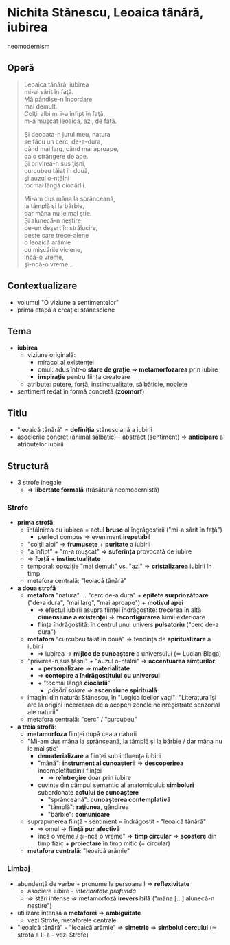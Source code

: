 Nichita Stănescu, Leoaica tânără, iubirea
===
neomodernism

## Operă

> Leoaica tânără, iubirea  
> mi-ai sărit în faţă.  
> Mă pândise-n încordare  
> mai demult.  
> Colţii albi mi i-a înfipt în faţă,  
> m-a muşcat leoaica, azi, de faţă.  
>  
> Şi deodata-n jurul meu, natura  
> se făcu un cerc, de-a-dura,  
> când mai larg, când mai aproape,  
> ca o strângere de ape.  
> Şi privirea-n sus ţişni,  
> curcubeu tăiat în două,  
> şi auzul o-ntâlni  
> tocmai lângă ciocârlii.  
>  
> Mi-am dus mâna la sprânceană,  
> la tâmplă şi la bărbie,  
> dar mâna nu le mai ştie.  
> Şi alunecă-n neştire  
> pe-un deşert în strălucire,  
> peste care trece-alene  
> o leoaică arămie  
> cu mişcările viclene,  
> încă-o vreme,  
> şi-ncă-o vreme...

## Contextualizare

* volumul "O viziune a sentimentelor"
* prima etapă a creației stănesciene

## Tema

* **iubirea**
	* viziune originală:
		* miracol al existenței
		* omul: adus într-o **stare de grație** ⇒ **metamorfozarea** prin iubire
		* **inspirație** pentru ființa creatoare
	* atribute: putere, forță, instinctualitate, sălbăticie, noblețe
* sentiment redat în formă concretă (**zoomorf**)

## Titlu

* "leoaică tânără" = **definiția** stănesciană a iubirii
* asocierile concret (animal sălbatic) - abstract (sentiment) ⇒ **anticipare** a atributelor iubirii

## Structură

* 3 strofe inegale
	* ⇒ **libertate formală** (trăsătură neomodernistă)

### Strofe

* **prima strofă**:
	* întâlnirea cu iubirea = actul **brusc** al îngrăgostirii ("mi-a sărit în față")
		* perfect compus ⇒ eveniment **irepetabil**
	* "colții albi" ⇒ **frumusețe** + **puritate** a iubirii
	* "a înfipt" + "m-a mușcat" ⇒ **suferința** provocată de iubire
	* ⇒ **forță** + **instinctualitate**
	* temporal: opoziție "mai demult" vs. "azi" ⇒ **cristalizarea** iubirii în timp
	* metafora centrală: "leoiacă tânără"
* **a doua strofă**
	* **metafora** "natura" ... "cerc de-a dura" + **epitete surprinzătoare** ("de-a dura", "mai larg", "mai aproape") + **motivul apei**
		* ⇒ efectul iubirii asupra ființei îndrăgostite: trecerea în altă **dimensiune a existenței** ⇒ **reconfigurarea** lumii exterioare
		* ființa îndrăgostită: în centrul unui univers **pulsatoriu** ("cerc de-a dura")
	* **metafora** "curcubeu tăiat în două" ⇒ tendința de **spiritualizare** a iubirii
		* ⇒ iubirea → **mijloc de cunoaștere** a universului (≃ Lucian Blaga)
	* "privirea-n sus țâșni" + "auzul o-ntâlni" ⇒ **accentuarea simțurilor**
		* \+ **personalizare** ⇒ **materialitate**
		* ⇒ **contopire a îndrăgostitului cu universul**
		* \+ "tocmai lângă **ciocârlii**"
			* *păsări solare* ⇒ **ascensiune spirituală**
	* imagini din natură: Stănescu, în "Logica ideilor vagi": "Literatura își are la origini încercarea de a acoperi zonele neînregistrate senzorial ale naturii"
	* metafora centrală: "cerc" / "curcubeu"
* **a treia strofă**:
	* **metamorfoza** ființei după cea a naturii
	* "Mi-am dus mâna la sprânceană, la tâmplă și la bărbie / dar mâna nu le mai știe"
		* **dematerializare** a ființei sub influența iubirii
		* "mână": **instrument al cunoașterii** ⇒ **descoperirea** incompletitudinii ființei
			* ⇒ **reîntregire** doar prin iubire
		* cuvinte din câmpul semantic al anatomicului: **simboluri** subordonate **actului de cunoaștere**
			* "sprânceană": **cunoașterea contemplativă**
			* "tâmplă": **rațiunea**, gândirea
			* "bărbie": **comunicare**
	* suprapunerea ființă - sentiment = îndrăgostit - "leoaică tânără"
		* ⇒ omul → **ființă pur afectivă**
		* încă o vreme / și-ncă o vreme" ⇒ **timp circular** ⇒ **scoatere** din timp fizic + **proiectare** în timp mitic (= circular)
	* **metafora centrală**: "leoaică arămie"

### Limbaj

* abundență de verbe + pronume la  persoana I ⇒  **reflexivitate**
	* asociere iubire - *interioritate profundă*
	* ⇒ stări intense ⇒ metamorfoză **ireversibilă** ("mâna [...] alunecă-n neștire")
* utilizare intensă a **metaforei** ⇒ **ambiguitate**
	* vezi Strofe, metaforele centrale
* "leoaică tânără" - "leoaică arămie" ⇒ **simetrie** ⇒ **simbolul cercului** (≃ strofa a II-a - vezi Strofe)
